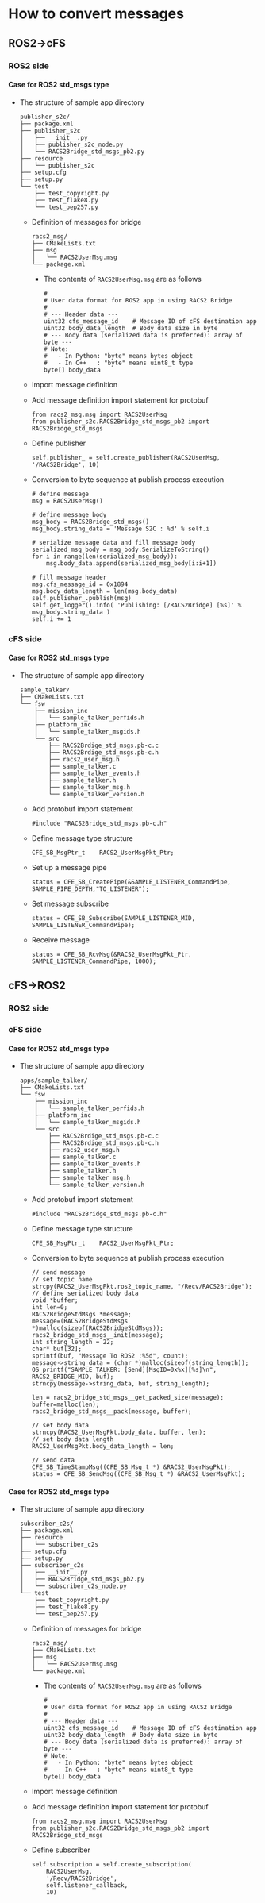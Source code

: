 # How to convert messages

## ROS2->cFS

### ROS2 side

#### Case for ROS2 std_msgs type

* The structure of sample app directory

    ```
    publisher_s2c/
    ├── package.xml
    ├── publisher_s2c
    │   ├── __init__.py
    │   ├── publisher_s2c_node.py
    │   └── RACS2Bridge_std_msgs_pb2.py
    ├── resource
    │   └── publisher_s2c
    ├── setup.cfg
    ├── setup.py
    └── test
        ├── test_copyright.py
        ├── test_flake8.py
        └── test_pep257.py
    ```

    * Definition of messages for bridge

        ```
        racs2_msg/
        ├── CMakeLists.txt
        ├── msg
        │   └── RACS2UserMsg.msg
        └── package.xml
        ```

        - The contents of `RACS2UserMsg.msg` are as follows

            ```
            #
            # User data format for ROS2 app in using RACS2 Bridge
            #
            # --- Header data ---
            uint32 cfs_message_id    # Message ID of cFS destination app
            uint32 body_data_length  # Body data size in byte
            # --- Body data (serialized data is preferred): array of byte ---
            # Note:
            #   - In Python: "byte" means bytes object
            #   - In C++   : "byte" means uint8_t type
            byte[] body_data
            ```

    * Import message definition

    * Add message definition import statement for protobuf

        ```
        from racs2_msg.msg import RACS2UserMsg
        from publisher_s2c.RACS2Bridge_std_msgs_pb2 import RACS2Bridge_std_msgs
        ```

    * Define publisher

        ```
        self.publisher_ = self.create_publisher(RACS2UserMsg, '/RACS2Bridge', 10)
        ```

    * Conversion to byte sequence at publish process execution

        ```
        # define message
        msg = RACS2UserMsg()

        # define message body
        msg_body = RACS2Bridge_std_msgs()
        msg_body.string_data = 'Message S2C : %d' % self.i

        # serialize message data and fill message body
        serialized_msg_body = msg_body.SerializeToString()
        for i in range(len(serialized_msg_body)):
            msg.body_data.append(serialized_msg_body[i:i+1])

        # fill message header
        msg.cfs_message_id = 0x1894
        msg.body_data_length = len(msg.body_data)
        self.publisher_.publish(msg)
        self.get_logger().info( 'Publishing: [/RACS2Bridge] [%s]' % msg_body.string_data )
        self.i += 1
        ```


### cFS side

#### Case for ROS2 std_msgs type


* The structure of sample app directory

    ```
    sample_talker/
    ├── CMakeLists.txt
    └── fsw
        ├── mission_inc
        │   └── sample_talker_perfids.h
        ├── platform_inc
        │   └── sample_talker_msgids.h
        └── src
            ├── RACS2Brdige_std_msgs.pb-c.c
            ├── RACS2Brdige_std_msgs.pb-c.h
            ├── racs2_user_msg.h
            ├── sample_talker.c
            ├── sample_talker_events.h
            ├── sample_talker.h
            ├── sample_talker_msg.h
            └── sample_talker_version.h
    ```

    * Add protobuf import statement

        ```
        #include "RACS2Bridge_std_msgs.pb-c.h"
        ```

    * Define message type structure

        ```
        CFE_SB_MsgPtr_t    RACS2_UserMsgPkt_Ptr;
        ```

    * Set up a message pipe

        ```
        status = CFE_SB_CreatePipe(&SAMPLE_LISTENER_CommandPipe, SAMPLE_PIPE_DEPTH,"TO_LISTENER");
        ```

    * Set message subscribe

        ```
        status = CFE_SB_Subscribe(SAMPLE_LISTENER_MID, SAMPLE_LISTENER_CommandPipe);
        ```


    * Receive message
        ```
        status = CFE_SB_RcvMsg(&RACS2_UserMsgPkt_Ptr, SAMPLE_LISTENER_CommandPipe, 1000);
        ```


## cFS->ROS2

### ROS2 side

### cFS side

#### Case for ROS2 std_msgs type


* The structure of sample app directory

    ```
    apps/sample_talker/
    ├── CMakeLists.txt
    └── fsw
        ├── mission_inc
        │   └── sample_talker_perfids.h
        ├── platform_inc
        │   └── sample_talker_msgids.h
        └── src
            ├── RACS2Brdige_std_msgs.pb-c.c
            ├── RACS2Brdige_std_msgs.pb-c.h
            ├── racs2_user_msg.h
            ├── sample_talker.c
            ├── sample_talker_events.h
            ├── sample_talker.h
            ├── sample_talker_msg.h
            └── sample_talker_version.h
    ```

    * Add protobuf import statement

        ```
        #include "RACS2Bridge_std_msgs.pb-c.h"
        ```

    * Define message type structure

        ```
        CFE_SB_MsgPtr_t    RACS2_UserMsgPkt_Ptr;
        ```

    * Conversion to byte sequence at publish process execution

        ```
        // send message
        // set topic name
        strcpy(RACS2_UserMsgPkt.ros2_topic_name, "/Recv/RACS2Bridge");
        // define serialized body data
        void *buffer;
        int len=0;
        RACS2BridgeStdMsgs *message;
        message=(RACS2BridgeStdMsgs *)malloc(sizeof(RACS2BridgeStdMsgs));
        racs2_bridge_std_msgs__init(message);
        int string_length = 22;
        char* buf[32];
        sprintf(buf, "Message To ROS2 :%5d", count);
        message->string_data = (char *)malloc(sizeof(string_length));
        OS_printf("SAMPLE_TALKER: [Send][MsgID=0x%x][%s]\n", RACS2_BRIDGE_MID, buf);
        strncpy(message->string_data, buf, string_length);

        len = racs2_bridge_std_msgs__get_packed_size(message);
        buffer=malloc(len);
        racs2_bridge_std_msgs__pack(message, buffer);

        // set body data
        strncpy(RACS2_UserMsgPkt.body_data, buffer, len);
        // set body data length
        RACS2_UserMsgPkt.body_data_length = len;

        // send data
        CFE_SB_TimeStampMsg((CFE_SB_Msg_t *) &RACS2_UserMsgPkt);
        status = CFE_SB_SendMsg((CFE_SB_Msg_t *) &RACS2_UserMsgPkt);
        ```


#### Case for ROS2 std_msgs type

* The structure of sample app directory

    ```
    subscriber_c2s/
    ├── package.xml
    ├── resource
    │   └── subscriber_c2s
    ├── setup.cfg
    ├── setup.py
    ├── subscriber_c2s
    │   ├── __init__.py
    │   ├── RACS2Bridge_std_msgs_pb2.py
    │   └── subscriber_c2s_node.py
    └── test
        ├── test_copyright.py
        ├── test_flake8.py
        └── test_pep257.py
    ```

    * Definition of messages for bridge

        ```
        racs2_msg/
        ├── CMakeLists.txt
        ├── msg
        │   └── RACS2UserMsg.msg
        └── package.xml
        ```

        - The contents of `RACS2UserMsg.msg` are as follows

            ```
            #
            # User data format for ROS2 app in using RACS2 Bridge
            #
            # --- Header data ---
            uint32 cfs_message_id    # Message ID of cFS destination app
            uint32 body_data_length  # Body data size in byte
            # --- Body data (serialized data is preferred): array of byte ---
            # Note:
            #   - In Python: "byte" means bytes object
            #   - In C++   : "byte" means uint8_t type
            byte[] body_data
            ```

    * Import message definition

    * Add message definition import statement for protobuf

        ```
        from racs2_msg.msg import RACS2UserMsg
        from publisher_s2c.RACS2Bridge_std_msgs_pb2 import RACS2Bridge_std_msgs
        ```

    * Define subscriber

        ```
        self.subscription = self.create_subscription(
            RACS2UserMsg,
            '/Recv/RACS2Bridge',
            self.listener_callback,
            10)
        ```

